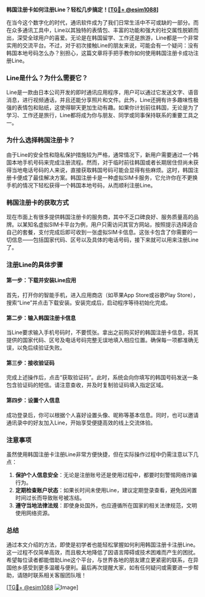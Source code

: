 **韩国注册卡如何注册Line？轻松几步搞定！[[TG💪+ @esim1088](https://t.me/s/esim1088)]**

在当今这个数字化的时代，通讯软件成为了我们日常生活中不可或缺的一部分。而在众多通讯工具中，Line以其独特的表情包、丰富的功能和强大的社交属性脱颖而出，深受全球用户的喜爱。无论是在韩国留学、工作还是旅游，Line都是一个非常实用的交流平台。不过，对于初次接触Line的朋友来说，可能会有一个疑问：没有韩国本地号码怎么办？别担心，这篇文章将手把手教你如何使用韩国注册卡成功注册Line。

### Line是什么？为什么需要它？

Line是一款由日本公司开发的即时通讯应用程序，用户可以通过它发送文字、语音消息，进行视频通话，并且还能分享照片和文件。此外，Line还拥有许多趣味性极强的表情包和贴纸，这使得聊天更加生动有趣。如果你计划前往韩国，无论是为了学习、工作还是旅行，Line都将成为你与朋友、同学或同事保持联系的重要工具之一。

### 为什么选择韩国注册卡？

由于Line的安全性和隐私保护措施较为严格，通常情况下，新用户需要通过一个韩国本地手机号码来完成注册流程。然而，对于临时前往韩国或者长期居住但尚未获得当地电话号码的人来说，直接获取韩国号码可能会显得有些麻烦。这时，韩国注册卡便成了最佳解决方案。韩国注册卡是一种虚拟SIM卡服务，它允许你在不更换手机的情况下轻松获得一个韩国本地号码，从而顺利注册Line。

### 韩国注册卡的获取方式

现在市面上有很多提供韩国注册卡的服务商，其中不乏口碑良好、服务质量高的品牌。以某知名虚拟SIM卡平台为例，用户只需访问其官方网站，按照提示选择适合自己的套餐，支付完成后即可收到一张虚拟SIM卡信息。这张卡包含了你需要的一切信息——包括国家代码、区号以及具体的电话号码，接下来就可以用来注册Line了。

### 注册Line的具体步骤

#### 第一步：下载并安装Line应用
首先，打开你的智能手机，进入应用商店（如苹果App Store或谷歌Play Store），搜索“Line”并点击下载安装。安装完成后，启动程序等待初始化完成。

#### 第二步：输入韩国注册卡信息
当Line要求输入手机号码时，不要慌张。拿出之前购买好的韩国注册卡信息，将其提供的国家代码、区号及电话号码完整无误地填入相应位置。确保每一项都准确无误，以免后续验证失败。

#### 第三步：接收验证码
完成上述操作后，点击“获取验证码”。此时，系统会向你填写的韩国号码发送一条包含验证码的短信。请注意查收，并及时复制验证码填入指定区域。

#### 第四步：设置个人信息
成功登录后，你可以根据个人喜好设置头像、昵称等基本信息。同时，也可以邀请通讯录中的好友加入Line，开始享受便捷高效的线上交流体验。

### 注意事项

虽然使用韩国注册卡注册Line非常方便快捷，但在实际操作过程中仍需注意以下几点：
1. **保护个人信息安全**：无论是注册账号还是使用过程中，都要时刻警惕网络诈骗行为。
2. **定期检查账户状态**：如果长时间未使用Line，建议定期登录查看，避免因闲置时间过长而导致账号被冻结。
3. **遵守当地法律法规**：即使身处国外，也应遵循所在国家的相关法律规范，文明使用网络资源。

### 总结

通过本文介绍的方法，即使是初学者也能轻松掌握如何利用韩国注册卡注册Line。这一过程不仅简单高效，而且极大地降低了因语言障碍或技术困难而产生的困扰。希望每位读者都能借助Line这个平台，与世界各地的朋友建立更紧密的联系，在异国他乡感受到更多温暖与便利。最后再次提醒大家，如有任何疑问或需要进一步帮助，请随时联系相关客服团队哦！

[[TG💪+ @esim1088](https://t.me/s/esim1088) ![Image](https://i.postimg.cc/4NQfJmqS/Snipaste-2025-05-13-00-14-12.png)]